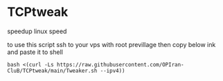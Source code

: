 # TCPtweak
speedup linux speed

to use this script ssh to your vps with root previllage then copy below ink and paste it to shell

``` bash <(curl -Ls https://raw.githubusercontent.com/OPIran-CluB/TCPtweak/main/Tweaker.sh --ipv4)) ```
